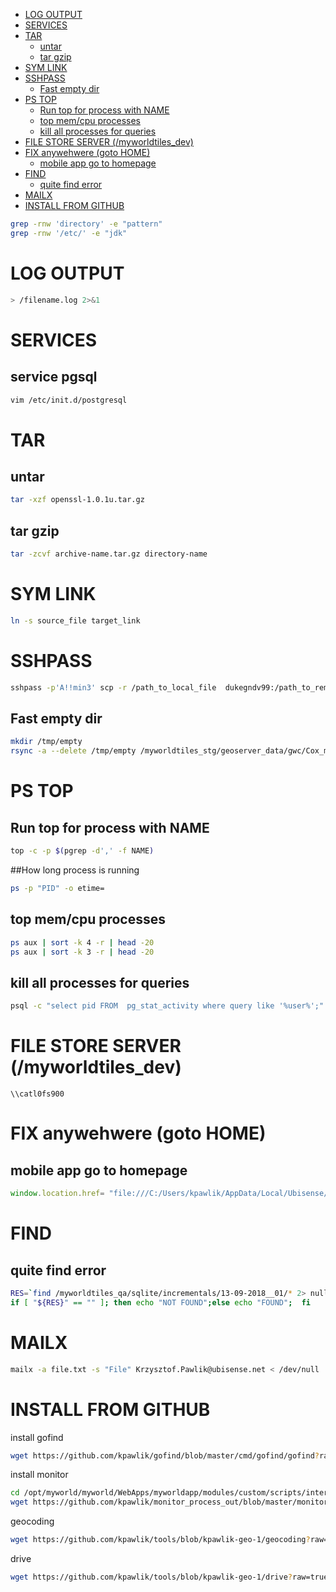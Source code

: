 * [LOG OUTPUT](#log-output)                                                         
* [SERVICES](#services)                                                             
* [TAR](#tar)                                                                       
  * [untar](#untar)                                                                 
  * [tar gzip](#tar-gzip)                                                           
* [SYM LINK](#sym-link)                                                             
* [SSHPASS](#sshpass)                                                               
  * [Fast empty dir](#fast-empty-dir)                                               
* [PS TOP](#ps-top)                                                                 
  * [Run top for process with NAME](#run-top-for-process-with-name)                 
  * [top mem/cpu processes](#top-memcpu-processes)                                  
  * [kill all processes for queries](#kill-all-processes-for-queries)               
* [FILE STORE SERVER (/myworldtiles\_dev)](#file-store-server-myworldtiles_dev)     
* [FIX anywehwere (goto HOME)](#fix-anywehwere-goto-home)                           
  * [mobile app go to homepage](#mobile-app-go-to-homepage)            
* [FIND](#find)
  * [quite find error](#quite-find-error)
* [MAILX](#mailx)                                                                   
* [INSTALL FROM GITHUB](#install-from-github)                                       


```sh
grep -rnw 'directory' -e "pattern"
grep -rnw '/etc/' -e "jdk"
```

# LOG OUTPUT

```sh
> /filename.log 2>&1
```

# SERVICES

## service pgsql
```sh
vim /etc/init.d/postgresql
```

# TAR

## untar
```sh
tar -xzf openssl-1.0.1u.tar.gz
```
## tar gzip
```sh
tar -zcvf archive-name.tar.gz directory-name
```

# SYM LINK
```sh
ln -s source_file target_link
```

# SSHPASS
```sh
sshpass -p'A!!min3' scp -r /path_to_local_file  dukegndv99:/path_to_remote_file
```
## Fast empty dir
```sh
mkdir /tmp/empty
rsync -a --delete /tmp/empty /myworldtiles_stg/geoserver_data/gwc/Cox_myWorld_cox_legacy_grid/
```

# PS TOP

## Run top for process with NAME
```sh
top -c -p $(pgrep -d',' -f NAME)
```
##How long process is running
```sh
ps -p "PID" -o etime=
```
## top mem/cpu processes
```sh
ps aux | sort -k 4 -r | head -20
ps aux | sort -k 3 -r | head -20
```

## kill all processes for queries  
```sh
psql -c "select pid FROM  pg_stat_activity where query like '%user%';" | cat|  awk '{print $1}' | xargs --no-run-if-empty kill $1
```

# FILE STORE SERVER (/myworldtiles_dev)

```
\\catl0fs900
```

# FIX anywehwere (goto HOME)

## mobile app go to homepage
```javascript
window.location.href= "file:///C:/Users/kpawlik/AppData/Local/Ubisense/myWorld/4.4/public/nativeHome.html"
```
# FIND
## quite find error

```sh
RES=`find /myworldtiles_qa/sqlite/incrementals/13-09-2018__01/* 2> null -maxdepth 0 -type d -exec basename {} \; | sort`
if [ "${RES}" == "" ]; then echo "NOT FOUND";else echo "FOUND";  fi

```

# MAILX

```sh
mailx -a file.txt -s "File" Krzysztof.Pawlik@ubisense.net < /dev/null
```

# INSTALL FROM GITHUB

install gofind
```sh
wget https://github.com/kpawlik/gofind/blob/master/cmd/gofind/gofind?raw=true; mv ./gofind?raw=true ./gofind; chmod u=+rwx ./gofind
```
install monitor
```sh
cd /opt/myworld/myworld/WebApps/myworldapp/modules/custom/scripts/interfaces/mosaic/
wget https://github.com/kpawlik/monitor_process_out/blob/master/monitor_process_out?raw=true; mv ./monitor_process_out?raw=true ./monitor_process_out; chmod u=+rwx ./monitor_process_out
```
geocoding
```sh
wget https://github.com/kpawlik/tools/blob/kpawlik-geo-1/geocoding?raw=true; mv ./geocoding?raw=true ./geocoding; chmod u=+rwx ./geocoding
```
drive
```sh
wget https://github.com/kpawlik/tools/blob/kpawlik-geo-1/drive?raw=true; mv ./drive?raw=true ./drive; chmod u=+rwx ./drive
```
